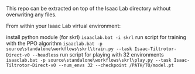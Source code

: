 This repo can be extracted on top of the Isaac Lab directory without overwriting any files. 

From within your Isaac Lab virtual environment:

install python module (for skrl)
`isaaclab.bat -i skrl`
run script for training with the PPO algorithm
`isaaclab.bat -p source\standalone\workflows\skrl\train.py --task Isaac-Tiltrotor-Direct-v0 --headless`
run script for playing with 32 environments 
`isaaclab.bat -p source\standalone\workflows\skrl\play.py --task Isaac-Tiltrotor-Direct-v0 --num_envs 32 --checkpoint /PATH/TO/model.pt`
